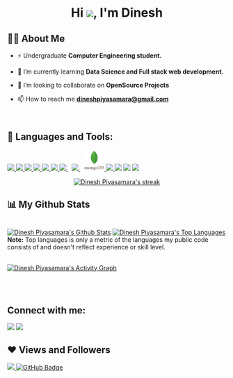 <h1 align="center">Hi <img src="https://raw.githubusercontent.com/MartinHeinz/MartinHeinz/master/wave.gif" width="30px">, I'm Dinesh</h1>



## 🙋‍♂️ About Me

- ⚡ Undergraduate **Computer Engineering student.**

- 🌱 I’m currently learning **Data Science and Full stack web development.**

- 👯 I’m looking to collaborate on **OpenSource Projects**


- 📫 How to reach me **dineshpiyasamara@gmail.com**

<br>


## 🚀 Languages and Tools:

<p align="left"> 
    <a href="https://www.java.com" target="_blank"> <img src="https://img.icons8.com/color/48/000000/java-coffee-cup-logo.png"/> </a>
    <a href="https://reactjs.org/" target="_blank"> <img src="https://img.icons8.com/color/48/000000/react-native.png"/> </a>
    <a href="https://developer.mozilla.org/en-US/docs/Web/JavaScript" target="_blank"> <img src="https://img.icons8.com/color/48/000000/javascript.png"/> </a> 
    <a href="https://www.w3.org/html/" target="_blank"> <img src="https://img.icons8.com/color/48/000000/html-5.png"/> </a> 
    <a href="https://www.w3schools.com/css/" target="_blank"> <img src="https://img.icons8.com/color/48/000000/css3.png"/> </a> 
    <a href="https://www.python.org" target="_blank"> <img src="https://img.icons8.com/color/48/000000/python.png"/> </a> 
    <a style="padding-right:8px;" href="https://nodejs.org" target="_blank"> <img src="https://img.icons8.com/color/48/000000/nodejs.png"/> </a> 
    <a style="padding-right:8px;" href="https://www.mysql.com/" target="_blank"> <img src="https://img.icons8.com/fluent/50/000000/mysql-logo.png"/> </a>
    <a href="https://www.mongodb.com/" target="_blank"> <img src="https://raw.githubusercontent.com/devicons/devicon/master/icons/mongodb/mongodb-original-wordmark.svg" alt="mongodb" width="48" height="48"/> </a> 
    <a href="https://git-scm.com/" target="_blank"> <img src="https://img.icons8.com/color/48/000000/git.png"/> </a>
    <a href="https://www.tensorflow.org/" target="_blank"> <img src="https://img.icons8.com/color/48/000000/tensorflow.png"/></a>
    <a href="https://www.djangoproject.com/" target="_blank"> <img src="https://img.icons8.com/ios/50/000000/django.png"/></a>
    <a href="https://flask.palletsprojects.com/en/2.2.x/" target="_blank"> <img src="https://img.icons8.com/ios/50/000000/flask.png"/></a>


<p align="center">
    <a href="https://github.com/dineshpiyasamara/github-readme-streak-stats">
        <img title="🔥 Get streak stats for your profile at git.io/streak-stats" alt="Dinesh Piyasamara's streak" src="https://github-readme-streak-stats.herokuapp.com/?user=dineshpiyasamara&theme=black-ice&hide_border=true&stroke=0000&background=060A0CD0"/>
    </a>
</p>

## 📊 My Github Stats

  <br/>
    <a href="https://github.com/dineshpiyasamara/github-readme-stats"><img alt="Dinesh Piyasamara's Github Stats" src="https://github-readme-stats.vercel.app/api?username=dineshpiyasamara&show_icons=true&count_private=true&theme=react&hide_border=true&bg_color=0D1117" /></a>
  <a href="https://github.com/dineshpiyasamara/github-readme-stats"><img alt="Dinesh Piyasamara's Top Languages" src="https://github-readme-stats.vercel.app/api/top-langs/?username=dineshpiyasamara&langs_count=8&count_private=true&layout=compact&theme=react&hide_border=true&bg_color=0D1117" /></a>
  <br/>
  <b>Note:</b> Top languages is only a metric of the languages my public code consists of and doesn't reflect experience or skill level.


<br/>
<br/>

<a href="https://github.com/dineshpiyasamara/github-readme-activity-graph"><img alt="Dinesh Piyasamara's Activity Graph" src="https://activity-graph.herokuapp.com/graph?username=dineshpiyasamara&bg_color=0D1117&color=5BCDEC&line=5BCDEC&point=FFFFFF&hide_border=true" /></a>

<br/>
<br/>

## Connect with me:
<p align="left">

<a href = "https://www.linkedin.com/in/dineshpiyasamara/"><img src="https://img.icons8.com/fluent/48/000000/linkedin.png"/></a>
<a href = "https://www.youtube.com/channel/UCI3sRzrfKcpm_MKTYmo9lZg"><img src="https://img.icons8.com/color/48/000000/youtube-play.png"/></a>

</p>

## ❤ Views and Followers
<a href="https://github.com/Meghna-DAS/github-profile-views-counter">
    <img src="https://komarev.com/ghpvc/?username=dineshpiyasamara">
</a>
<a href="https://github.com/dineshpiyasamara?tab=followers"><img src="https://img.shields.io/github/followers/dineshpiyasamara?label=Followers&style=social" alt="GitHub Badge"></a>
